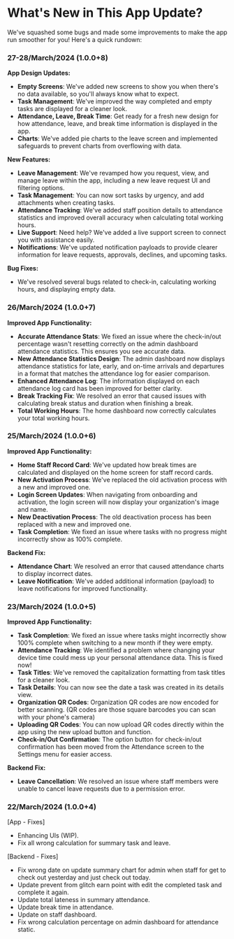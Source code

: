 # What's New in This App Update?

We've squashed some bugs and made some improvements to make the app run smoother for you! Here's a quick rundown:

### 27-28/March/2024 (1.0.0+8)

**App Design Updates:**

-   **Empty Screens**: We've added new screens to show you when there's no data available, so you'll always know what to expect.
-   **Task Management**: We've improved the way completed and empty tasks are displayed for a cleaner look.
-   **Attendance, Leave, Break Time**: Get ready for a fresh new design for how attendance, leave, and break time information is displayed in the app.
-   **Charts**: We've added pie charts to the leave screen and implemented safeguards to prevent charts from overflowing with data.

**New Features:**

-   **Leave Management**: We've revamped how you request, view, and manage leave within the app, including a new leave request UI and filtering options.
-   **Task Management**: You can now sort tasks by urgency, and add attachments when creating tasks.
-   **Attendance Tracking**: We've added staff position details to attendance statistics and improved overall accuracy when calculating total working hours.
-   **Live Support**: Need help? We've added a live support screen to connect you with assistance easily.
-   **Notifications**: We've updated notification payloads to provide clearer information for leave requests, approvals, declines, and upcoming tasks.

**Bug Fixes:**

-   We've resolved several bugs related to check-in, calculating working hours, and displaying empty data.

### 26/March/2024 (1.0.0+7)

**Improved App Functionality:**

-   **Accurate Attendance Stats**: We fixed an issue where the check-in/out percentage wasn't resetting correctly on the admin dashboard attendance statistics. This ensures you see accurate data.
-   **New Attendance Statistics Design**: The admin dashboard now displays attendance statistics for late, early, and on-time arrivals and departures in a format that matches the attendance log for easier comparison.
-   **Enhanced Attendance Log**: The information displayed on each attendance log card has been improved for better clarity.
-   **Break Tracking Fix**: We resolved an error that caused issues with calculating break status and duration when finishing a break.
-   **Total Working Hours**: The home dashboard now correctly calculates your total working hours.

### 25/March/2024 (1.0.0+6)

**Improved App Functionality:**

-   **Home Staff Record Card**: We've updated how break times are calculated and displayed on the home screen for staff record cards.
-   **New Activation Process**: We've replaced the old activation process with a new and improved one.
-   **Login Screen Updates**: When navigating from onboarding and activation, the login screen will now display your organization's image and name.
-   **New Deactivation Process**: The old deactivation process has been replaced with a new and improved one.
-   **Task Completion**: We fixed an issue where tasks with no progress might incorrectly show as 100% complete.

**Backend Fix:**

-   **Attendance Chart**: We resolved an error that caused attendance charts to display incorrect dates.
-   **Leave Notification**: We've added additional information (payload) to leave notifications for improved functionality.

### 23/March/2024 (1.0.0+5)

**Improved App Functionality:**

-   **Task Completion**: We fixed an issue where tasks might incorrectly show 100% complete when switching to a new month if they were empty.
-   **Attendance Tracking**: We identified a problem where changing your device time could mess up your personal attendance data. This is fixed now!
-   **Task Titles**: We've removed the capitalization formatting from task titles for a cleaner look.
-   **Task Details**: You can now see the date a task was created in its details view.
-   **Organization QR Codes**: Organization QR codes are now encoded for better scanning. (QR codes are those square barcodes you can scan with your phone's camera)
-   **Uploading QR Codes**: You can now upload QR codes directly within the app using the new upload button and function.
-   **Check-in/Out Confirmation**: The option button for check-in/out confirmation has been moved from the Attendance screen to the Settings menu for easier access.

**Backend Fix:**

-   **Leave Cancellation**: We resolved an issue where staff members were unable to cancel leave requests due to a permission error.

### 22/March/2024 (1.0.0+4)

[App - Fixes]

-   Enhancing UIs (WIP).
-   Fix all wrong calculation for summary task and leave.

[Backend - Fixes]

-   Fix wrong date on update summary chart for admin when staff for get to check out yesterday and just check out today.
-   Update prevent from glitch earn point with edit the completed task and complete it again.
-   Update total lateness in summary attendance.
-   Update break time in attendance.
-   Update on staff dashboard.
-   Fix wrong calculation percentage on admin dashboard for attendance static.
